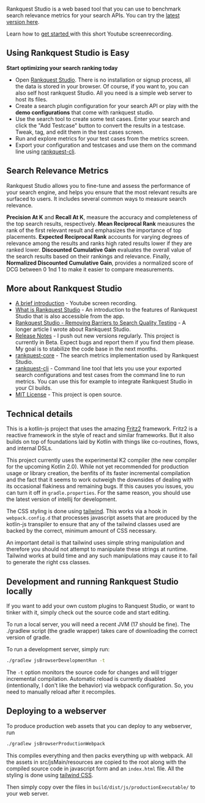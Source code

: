 Rankquest Studio is a web based tool that you can use to benchmark search relevance metrics for your search APIs. You can try the [latest version here](https://rankquest.jillesvangurp.com).

Learn how to [get started ](https://youtu.be/Nxr2UVs_n74?si=YKslAJbY7-BojcmB) with this short Youtube screenrecording.

## Using Rankquest Studio is Easy

**Start optimizing your search ranking today**

- Open [Rankquest Studio](https://rankquest.jillesvangurp.com). There is no installation or signup process, all the data is stored in your browser. Of course, if you want to, you can also self host rankquest Studio. All you need is a simple web server to host its files.
- Create a search plugin configuration for your search API or play with the **demo configurations** that come with rankquest studio.
- Use the search tool to create some test cases. Enter your search and click the "Add Testcase" button to convert the results in a testcase. Tweak, tag, and edit them in the test cases screen.
- Run and explore metrics for your test cases from the metrics screen. 
- Export your configuration and testcases and use them on the command line using [rankquest-cli](https://github.com/jillesvangurp/rankquest-cli).

## Search Relevance Metrics

Rankquest Studio allows you to fine-tune and assess the performance of your search engine, and helps you ensure 
that the most relevant results are surfaced to users. It includes several common ways to measure search relevance.

**Precision At K** and **Recall At K**,  measure the accuracy and completeness of the top search results, respectively. 
**Mean Reciprocal Rank** meausures the rank of the first relevant result and emphasizes the importance of top placements.
**Expected Reciprocal Rank** accounts for varying degrees of relevance among the results and ranks high rated results 
lower if they are ranked lower. 
**Discounted Cumulative Gain** evaluates the overall value of the search results based on their rankings and relevance.
Finally, **Normalized Discounted Cumulative Gain**, provides a normalized score of DCG between 0 1nd 1 to make it 
easier to compare measurements.

## More about Rankquest Studio

- [A brief introduction](https://youtu.be/Nxr2UVs_n74?si=YKslAJbY7-BojcmB) - Youtube screen recording.
- [What is Rankquest Studio](src/jsMain/resources/about.md) - An introduction to the features of Rankquest Studio that is also accessible from the app.
- [Rankquest Studio - Removing Barriers to Search Quality Testing](https://www.jillesvangurp.com/blog/2023-11-18-rankquest-studio.html) - A longer article I wrote about Rankquest Studio.
- [Release Notes](https://github.com/jillesvangurp/rankquest-studio/releases) - I push out new versions regularly. This project is currently in Beta. Expect bugs and report them if you find them please. My goal is to stabilize the code base in the next months.
- [rankquest-core](https://github.com/jillesvangurp/rankquest-core) - The search metrics implementation used by Rankquest Studio.
- [rankquest-cli](https://github.com/jillesvangurp/rankquest-cli) - Command line tool that lets you use your exported search configurations and test cases from the command line to run metrics. You can use this for example to integrate Rankquest Studio in your CI builds.
- [MIT License](LICENSE.md) - This project is open source.

## Technical details

This is a kotlin-js project that uses the amazing [Fritz2](https://www.fritz2.dev/) framework. Fritz2 is a reactive framework in the style of react and similar frameworks. But it also builds on top of foundations laid by Kotlin with things like co-routines, flows, and internal DSLs. 

This project currently uses the experimental K2 compiler (the new compiler for the upcoming Kotlin 2.0). While not yet recommended for production usage or library creation, the benfits of its faster incremental compilation and the fact that it seems to work outweigh the downsides of dealing with its occasional flakiness and remaining bugs. If this causes you issues, you can turn it off in `gradle.properties`. For the same reason, you should use the latest version of intellij for development.

The CSS styling is done using [tailwind](https://tailwindcss.com/). This works via a hook in `webpack.config.d` that processes javascript assets that are produced by the kotlin-js transpiler to ensure that any of the tailwind classes used are backed by the correct, minimum amount of CSS necessary.

An important detail is that tailwind uses simple string manipulation and therefore you should not attempt to manipulate these strings at runtime. Tailwind works at build time and any such manipulations may cause it to fail to generate the right css classes.

## Development and running Rankquest Studio locally

If you want to add your own custom plugins to Ranquest Studio, or want to tinker with it, simply check out the source code and start editing.

To run a local server, you will need a recent JVM (17 should be fine). The ./gradlew script (the gradle wrapper) takes
care of downloading the correct version of gradle.

To run a development server, simply run:

```bash
./gradlew jsBrowserDevelopmentRun -t
```

The `-t` option monitors the source code for changes and will trigger incremental compilation. Automatic reload is currently disabled (intentionally, I don't like the behavior) via webpack configuration. So, you need to manually reload after it recompiles.

## Deploying to a webserver

To produce production web assets that you can deploy to any webserver, run 

```bash
./gradlew jsBrowserProductionWebpack
```

This compiles everything and then packs everything up with webpack. All the assets in src/jsMain/resources are copied to the root along with the compiled source code in javascript form and an `index.html` file. All the styling is done using [tailwind CSS](https://tailwindcss.com/).

Then simply copy over the files in `build/dist/js/productionExecutable/` to your web server.